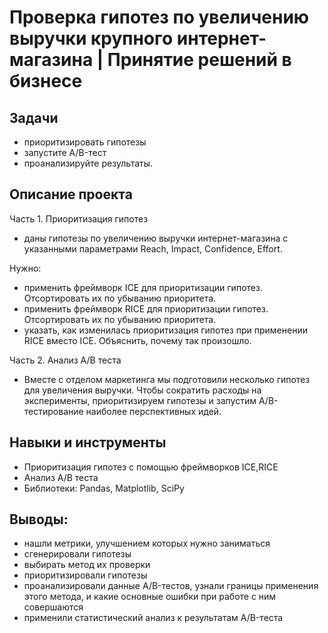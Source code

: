 # Проверка гипотез по увеличению выручки крупного интернет-магазина | Принятие решений в бизнесе
## Задачи
- приоритизировать гипотезы 
- запустите A/B-тест 
- проанализируйте результаты. 

## Описание проекта
Часть 1. Приоритизация гипотез
- даны гипотезы по увеличению выручки интернет-магазина с указанными параметрами Reach, Impact, Confidence, Effort.

Нужно:
- применить фреймворк ICE для приоритизации гипотез. Отсортировать их по убыванию приоритета.
- применить фреймворк RICE для приоритизации гипотез. Отсортировать их по убыванию приоритета.
- указать, как изменилась приоритизация гипотез при применении RICE вместо ICE. Объяснить, почему так произошло.

Часть 2. Анализ А/В теста
- Вместе с отделом маркетинга мы подготовили несколько гипотез для увеличения выручки. Чтобы сократить расходы на эксперименты, приоритизируем гипотезы и запустим А/В-тестирование наиболее перспективных идей.

## Навыки и инструменты
- Приоритизация гипотез с помощью фреймворков ICE,RICE
- Анализ А/В теста
- Библиотеки: Pandas, Matplotlib, SciPy
 
## Выводы:
- нашли метрики, улучшением которых нужно заниматься
- сгенерировали гипотезы
- выбирать метод их проверки
- приоритизировали гипотезы
- проанализировали данные A/B-тестов, узнали границы применения этого метода, и какие основные ошибки при работе с ним совершаются
- применили статистический анализ к результатам A/B-теста
